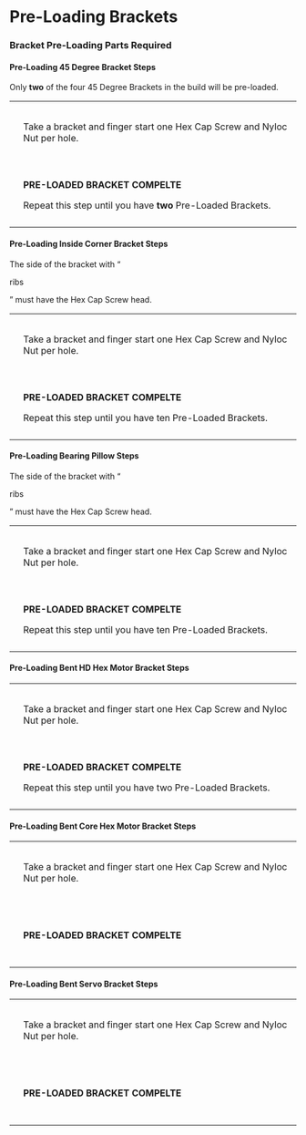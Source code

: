 # Pre-Loading Brackets

### Bracket Pre-Loading Parts Required <a href="#bracket-pre-loading-parts-required" id="bracket-pre-loading-parts-required"></a>

#### Pre-Loading 45 Degree Bracket Steps <a href="#pre-loading-45-degree-bracket-steps" id="pre-loading-45-degree-bracket-steps"></a>

Only **two** of the four 45 Degree Brackets in the build will be pre-loaded.

|                                                                                                                                                                                                                                                                                                                       |                                                                                                                                     |
| --------------------------------------------------------------------------------------------------------------------------------------------------------------------------------------------------------------------------------------------------------------------------------------------------------------------- | ----------------------------------------------------------------------------------------------------------------------------------- |
| <p>​</p><p><img src="https://2589213514-files.gitbook.io/~/files/v0/b/gitbook-legacy-files/o/assets%2F-M5yw0n8IneF5-9ybLjT%2F-MDRaMoS1o_Ko2Ik5TVR%2F-MDVDMx3wUHt0SnEQVi3%2FEDU%20Kit_Pre-load%2045%20Degree.svg?alt=media&#x26;token=ef30473a-4ad5-4fab-b173-5806fdc12e5b" alt="" data-size="original"></p><p>​</p>   | Take a bracket and finger start one Hex Cap Screw and Nyloc Nut per hole.                                                           |
| <p>​</p><p><img src="https://2589213514-files.gitbook.io/~/files/v0/b/gitbook-legacy-files/o/assets%2F-M5yw0n8IneF5-9ybLjT%2F-MDKjyl9wVWKLR38B7z5%2F-MDLd8qb94--FC7z_5-2%2FEDU%20Kit_Pre-loaded%2045%20Degree.svg?alt=media&#x26;token=5c6ed865-27b2-4e7e-9dce-68863450c440" alt="" data-size="original"></p><p>​</p> | <p><strong>PRE-LOADED BRACKET COMPELTE</strong></p><p>Repeat this step until you have <strong>two</strong> Pre-Loaded Brackets.</p> |

#### Pre-Loading Inside Corner Bracket Steps <a href="#pre-loading-inside-corner-bracket-steps" id="pre-loading-inside-corner-bracket-steps"></a>

The side of the bracket with “

ribs

” must have the Hex Cap Screw head.

|                                                                                                                                                                                                                                                                                                            |                                                                                                                    |
| ---------------------------------------------------------------------------------------------------------------------------------------------------------------------------------------------------------------------------------------------------------------------------------------------------------- | ------------------------------------------------------------------------------------------------------------------ |
| <p>​</p><p><img src="https://2589213514-files.gitbook.io/~/files/v0/b/gitbook-legacy-files/o/assets%2F-M5yw0n8IneF5-9ybLjT%2F-MCJO2HP8-0d6P3fQ3Wa%2F-MCNXpeKDlZTtYN5LK5J%2FACD_Pre-Load%20Corner.svg?alt=media&#x26;token=75e483e5-03c3-41de-931b-3b9982e779c1" alt="" data-size="original"></p><p>​</p>   | Take a bracket and finger start one Hex Cap Screw and Nyloc Nut per hole.                                          |
| <p>​</p><p><img src="https://2589213514-files.gitbook.io/~/files/v0/b/gitbook-legacy-files/o/assets%2F-M5yw0n8IneF5-9ybLjT%2F-MCJO2HP8-0d6P3fQ3Wa%2F-MCNv_X2QEBoRk6yEPMW%2FACD_Pre-Loaded%20Corner.svg?alt=media&#x26;token=db3df393-dfbc-42aa-aa39-0d2195bcb3aa" alt="" data-size="original"></p><p>​</p> | <p><strong>PRE-LOADED BRACKET COMPELTE</strong></p><p>Repeat this step until you have ten Pre-Loaded Brackets.</p> |

#### Pre-Loading **Bearing Pillow** Steps <a href="#pre-loading-bearing-pillow-steps" id="pre-loading-bearing-pillow-steps"></a>

The side of the bracket with “

ribs

” must have the Hex Cap Screw head.

|                                                                                                                                                                                                                                                                                                                   |                                                                                                                    |
| ----------------------------------------------------------------------------------------------------------------------------------------------------------------------------------------------------------------------------------------------------------------------------------------------------------------- | ------------------------------------------------------------------------------------------------------------------ |
| <p>​</p><p><img src="https://2589213514-files.gitbook.io/~/files/v0/b/gitbook-legacy-files/o/assets%2F-M5yw0n8IneF5-9ybLjT%2F-MCJO2HP8-0d6P3fQ3Wa%2F-MCNzqXarvcRwKWKsQX8%2FACD_Pre-Load%20Pillow%20Block.svg?alt=media&#x26;token=cc672fd6-3a1b-43fe-baec-6f049ec9e55c" alt="" data-size="original"></p><p>​</p>  | Take a bracket and finger start one Hex Cap Screw and Nyloc Nut per hole.                                          |
| <p>​</p><p><img src="https://2589213514-files.gitbook.io/~/files/v0/b/gitbook-legacy-files/o/assets%2F-M5yw0n8IneF5-9ybLjT%2F-MCEN1axcQC8Et-VSY2v%2F-MCENatOdPYdhkS1PbeR%2FACD_Preloaded%20Pillow%20Block.svg?alt=media&#x26;token=89e735da-4d12-43a5-b114-ad9dfb1eeb4d" alt="" data-size="original"></p><p>​</p> | <p><strong>PRE-LOADED BRACKET COMPELTE</strong></p><p>Repeat this step until you have ten Pre-Loaded Brackets.</p> |

#### Pre-Loading Bent HD Hex Motor Bracket Steps <a href="#pre-loading-bent-hd-hex-motor-bracket-steps" id="pre-loading-bent-hd-hex-motor-bracket-steps"></a>

|                                                                                                                                                                                                                                                                                                                           |                                                                                                                    |
| ------------------------------------------------------------------------------------------------------------------------------------------------------------------------------------------------------------------------------------------------------------------------------------------------------------------------- | ------------------------------------------------------------------------------------------------------------------ |
| <p>​</p><p><img src="https://2589213514-files.gitbook.io/~/files/v0/b/gitbook-legacy-files/o/assets%2F-M5yw0n8IneF5-9ybLjT%2F-MDRaMoS1o_Ko2Ik5TVR%2F-MDWfS-VEJYnTvC0zp2O%2FEDU%20Kit_Pre-load%20Motor%20Bracket.svg?alt=media&#x26;token=ba967046-2ad3-4e3c-9355-4fb221207373" alt="" data-size="original"></p><p>​</p>   | Take a bracket and finger start one Hex Cap Screw and Nyloc Nut per hole.                                          |
| <p>​</p><p><img src="https://2589213514-files.gitbook.io/~/files/v0/b/gitbook-legacy-files/o/assets%2F-M5yw0n8IneF5-9ybLjT%2F-MDRaMoS1o_Ko2Ik5TVR%2F-MDWelGANkdo2F22zduY%2FEDU%20Kit_Pre-Loaded%20Motor%20Bracket.svg?alt=media&#x26;token=df56d6c6-4f46-48eb-b853-38cc55100daf" alt="" data-size="original"></p><p>​</p> | <p><strong>PRE-LOADED BRACKET COMPELTE</strong></p><p>Repeat this step until you have two Pre-Loaded Brackets.</p> |

#### Pre-Loading Bent Core Hex Motor Bracket Steps <a href="#pre-loading-bent-core-hex-motor-bracket-steps" id="pre-loading-bent-core-hex-motor-bracket-steps"></a>

|                                                                                                                                                                                                                                                                                                                                |                                                                           |
| ------------------------------------------------------------------------------------------------------------------------------------------------------------------------------------------------------------------------------------------------------------------------------------------------------------------------------ | ------------------------------------------------------------------------- |
| <p>​</p><p><img src="https://2589213514-files.gitbook.io/~/files/v0/b/gitbook-legacy-files/o/assets%2F-M5yw0n8IneF5-9ybLjT%2F-MDRaMoS1o_Ko2Ik5TVR%2F-MDVDGyfuj06qS8lTJfl%2FEDU%20Kit_Pre-Load%20Core%20Hex%20Bracket.svg?alt=media&#x26;token=923c4fe9-faa7-4ca3-81ff-0e85045407fc" alt="" data-size="original"></p><p>​</p>   | Take a bracket and finger start one Hex Cap Screw and Nyloc Nut per hole. |
| <p>​</p><p><img src="https://2589213514-files.gitbook.io/~/files/v0/b/gitbook-legacy-files/o/assets%2F-M5yw0n8IneF5-9ybLjT%2F-MDKjyl9wVWKLR38B7z5%2F-MDLeZEVRkYrGjl7hQ5k%2FEDU%20Kit_Pre-Loaded%20Core%20Hex%20Bracket.svg?alt=media&#x26;token=d612af5d-7e91-4fd0-a22a-6ceabd8d2726" alt="" data-size="original"></p><p>​</p> | **PRE-LOADED BRACKET COMPELTE**                                           |

#### Pre-Loading Bent Servo Bracket Steps <a href="#pre-loading-bent-servo-bracket-steps" id="pre-loading-bent-servo-bracket-steps"></a>

|                                                                                                                                                                                                                                                                                                                           |                                                                           |
| ------------------------------------------------------------------------------------------------------------------------------------------------------------------------------------------------------------------------------------------------------------------------------------------------------------------------- | ------------------------------------------------------------------------- |
| <p>​</p><p><img src="https://2589213514-files.gitbook.io/~/files/v0/b/gitbook-legacy-files/o/assets%2F-M5yw0n8IneF5-9ybLjT%2F-MDRaMoS1o_Ko2Ik5TVR%2F-MDVDvJVuLiBvPiBoO8b%2FEDU%20Kit_Pre-load%20Servo%20Bracket.svg?alt=media&#x26;token=5f6462ff-5694-4a7a-bcba-8d94723eb9e7" alt="" data-size="original"></p><p>​</p>   | Take a bracket and finger start one Hex Cap Screw and Nyloc Nut per hole. |
| <p>​</p><p><img src="https://2589213514-files.gitbook.io/~/files/v0/b/gitbook-legacy-files/o/assets%2F-M5yw0n8IneF5-9ybLjT%2F-MDKjyl9wVWKLR38B7z5%2F-MDLhoplwliP4Dx6hCP7%2FEDU%20Kit_Pre-Loaded%20Servo%20Bracket.svg?alt=media&#x26;token=e320dc02-4d6a-422d-a8c0-aeeaca9145c4" alt="" data-size="original"></p><p>​</p> | **PRE-LOADED BRACKET COMPELTE**                                           |
